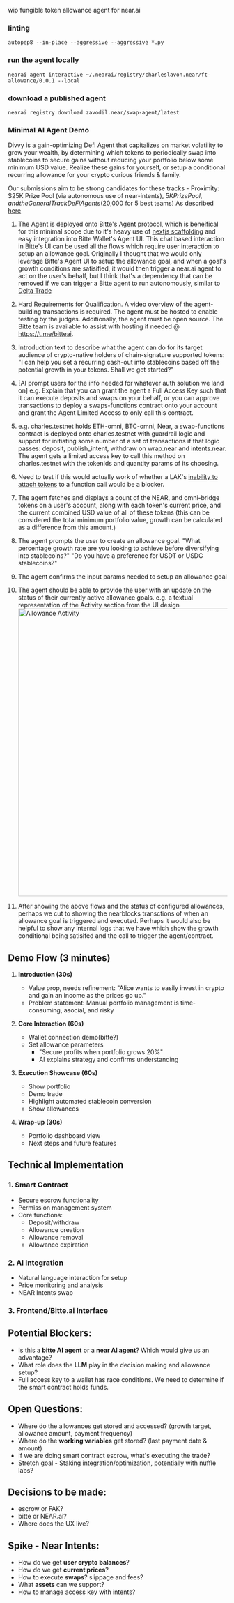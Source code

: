 wip fungible token allowance agent for near.ai

### linting
`autopep8 --in-place --aggressive --aggressive *.py`

### run the agent locally
`nearai agent interactive ~/.nearai/registry/charleslavon.near/ft-allowance/0.0.1 --local`

### download a published agent
`nearai registry download zavodil.near/swap-agent/latest`


### Minimal AI Agent Demo
Divvy is a gain-optimizing Defi Agent that capitalizes on market volatility to grow your wealth, by determining which tokens to periodically swap into stablecoins to secure gains without reducing your portfolio below some minimum USD value. Realize these gains for yourself, or setup a conditional recurring allowance for your crypto curious friends & family.

Our submissions aim to be strong candidates for these tracks - Proximity: $25K Prize Pool (via autonomous use of near-intents), $5K Prize Pool, and the General Track DeFi Agents ($20,000 for 5 best teams) As described [here](https://docs.google.com/document/d/1vRSABmFAgrpsEquisKOZcF6ZR9ydzdjY03sFbyleu18/edit?tab=t.0)

1. The Agent is deployed onto Bitte's Agent protocol, which is beneifical for this minimal scope due to it's heavy use of [nextjs scaffolding](https://www.bitte.ai/registry/agent-starter) and easy integration into Bitte Wallet's Agent UI. This chat based interaction in Bitte's UI can be used all the flows which require user interaction to setup an allowance goal.  Originally I thought that we would only leverage Bitte's Agent UI to setup the allowance goal, and when a goal's growth conditions are satisified, it would then trigger a near.ai agent to act on the user's behalf, but I think that's a dependency that can be removed if we can trigger a Bitte agent to run autonomously, similar to [Delta Trade](https://www.bitte.ai/registry/dcaagent.deltatrade.ai)
1. Hard Requirements for Qualification. A video overview of the agent-building transactions is required. The agent must be hosted to enable testing by the judges. Additionally, the agent must be open source. The Bitte team is available to assist with hosting if needed @ https://t.me/bitteai.
1. Introduction text to describe what the agent can do for its target audience of crypto-native holders of chain-signature supported tokens: "I can help you set a recurring cash-out into stablecoins based off the potential growth in your tokens. Shall we get started?"
1. [AI prompt users for the info needed for whatever auth solution we land on] e.g. Explain that you can grant the agent a Full Access Key such that it can execute deposits and swaps on your behalf, or you can approve transactions to deploy a swaps-functions contract onto your account and grant the Agent Limited Access to only call this contract.
  1. e.g. charles.testnet holds ETH-omni, BTC-omni, Near, a swap-functions contract is deployed onto charles.testnet with guardrail logic and support for initiating some number of a set of transactions if that logic passes: deposit, publish_intent, withdraw on wrap.near and intents.near. The agent gets a limited access key to call this method on charles.testnet with the tokenIds and quantity params of its choosing.
  1. Need to test if this would actually work of whether a LAK's [inability to attach tokens](https://docs.near.org/concepts/protocol/access-keys#function-call-keys) to a function call would be a blocker.
1. The agent fetches and displays a count of the NEAR, and omni-bridge tokens on a user's account, along with each token's current price, and the current combined USD value of all of these tokens (this can be considered the total minimum portfolio value, growth can be calculated as a difference from this amount.)
1. The agent prompts the user to create an allowance goal. "What percentage growth rate are you looking to achieve before diversifying into stablecoins?" "Do you have a preference for USDT or USDC stablecoins?"
1. The agent confirms the input params needed to setup an allowance goal
1. The agent should be able to provide the user with an update on the status of their currently active allowance goals. e.g. a textual representation of the Activity section from the UI design
   <img width="660" alt="Allowance Activity" src="https://github.com/user-attachments/assets/975c0071-7186-4932-8361-81a36dbf31f8" />

1. After showing the above flows and the status of configured allowances, perhaps we cut to showing the nearblocks transctions of when an allowance goal is triggered and executed.  Perhaps it would also be helpful to show any internal logs that we have which show the growth conditional being satisifed and the call to trigger the agent/contract.

## Demo Flow (3 minutes)
1. **Introduction (30s)**
   - Value prop, needs refinement: "Alice wants to easily invest in crypto and gain an income as the prices go up."
   - Problem statement: Manual portfolio management is time-consuming, asocial, and risky

2. **Core Interaction (60s)**
   - Wallet connection demo(bitte?)
   - Set allowance parameters
     * "Secure profits when portfolio grows 20%"
     * AI explains strategy and confirms understanding

3. **Execution Showcase (60s)**
   - Show portfolio
   - Demo trade
   - Highlight automated stablecoin conversion
   - Show allowances

4. **Wrap-up (30s)**
   - Portfolio dashboard view
   - Next steps and future features

## Technical Implementation

### 1. Smart Contract
- Secure escrow functionality
- Permission management system
- Core functions:
  * Deposit/withdraw
  * Allowance creation
  * Allowance removal
  * Allowance expiration

### 2. AI Integration
- Natural language interaction for setup
- Price monitoring and analysis
- NEAR Intents swap

### 3. Frontend/Bitte.ai Interface

## Potential Blockers:
- Is this a **bitte AI agent** or a **near AI agent**? Which would give us an advantage?
- What role does the **LLM** play in the decision making and allowance setup?
- Full access key to a wallet has race conditions. We need to determine if the smart contract holds funds.

## Open Questions:
- Where do the allowances get stored and accessed? (growth target, allowance amount, payment frequency)
- Where do the **working variables** get stored? (last payment date & amount)
- If we are doing smart contract escrow, what's executing the trade?
- Stretch goal - Staking integration/optimization, potentially with nuffle labs?

## Decisions to be made:
* escrow or FAK?
* bitte or NEAR.ai?
* Where does the UX live?

## Spike - Near Intents:
- How do we get **user crypto balances**?
- How do we get **current prices**?
- How to execute **swaps**? slippage and fees?
- What **assets** can we support?
- How to manage access key with intents?
